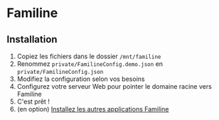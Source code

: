 # Familine

## Installation

1. Copiez les fichiers dans le dossier `/mnt/familine`
2. Renommez `private/FamilineConfig.demo.json` en `private/FamilineConfig.json`
3. Modifiez la configuration selon vos besoins
4. Configurez votre serveur Web pour pointer le domaine racine vers Familine
5. C'est prêt !
6. (en option) [Installez les autres applications Familine](https://source.minteck.org/familine)